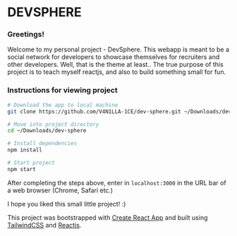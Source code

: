 # DEVSPHERE

### Greetings!

Welcome to my personal project - DevSphere. This webapp is meant to be a social network for developers to showcase themselves for recruiters and other developers.
Well, that is the theme at least.. The true purpose of this project is to teach myself reactjs, and also to build something small for fun.

### Instructions for viewing project
```bash
# Download the app to local machine
git clone https://github.com/V4N1LLA-1CE/dev-sphere.git ~/Downloads/dev-sphere

# Move into project directory
cd ~/Downloads/dev-sphere

# Install dependencies
npm install

# Start project
npm start
```
After completing the steps above, enter in `localhost:3000` in the URL bar of a web browser (Chrome, Safari etc.) 

I hope you liked this small little project! :)

This project was bootstrapped with [Create React App](https://github.com/facebook/create-react-app) and built using [TailwindCSS](https://tailwindcss.com/) and [Reactjs](https://react.dev/).
